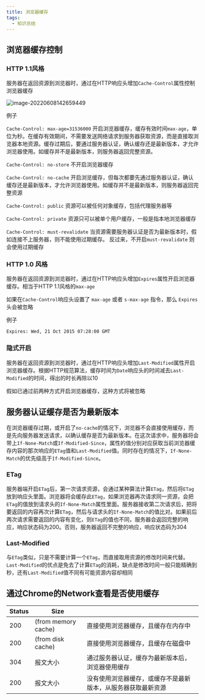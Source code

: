 ```yaml
---
title: 浏览器缓存
tags: 
  - 知识总结
---
```


## 浏览器缓存控制

### HTTP 1.1风格

服务器在返回资源到浏览器时，通过在HTTP响应头增加`Cache-Control`属性控制浏览器缓存

<!--more-->

![image-20220608142659449](https://oliver-blog.oss-cn-shenzhen.aliyuncs.com/202206081427402.png)

例子

`Cache-Control: max-age=31536000` 开启浏览器缓存，缓存有效时间`max-age`，单位为秒。在缓存有效期间，不需要发送网络请求到服务器获取资源，而是直接取浏览器本地资源。缓存过期后，要通过服务器认证，确认缓存还是最新版本，才允许浏览器使用。如缓存并不是最新版本，则服务器返回完整资源。

`Cache-Control: no-store` 不开启浏览器缓存

`Cache-Control: no-cache` 开启浏览缓存，但每次都要先通过服务器认证，确认缓存还是最新版本，才允许浏览器使用。如缓存并不是最新版本，则服务器返回完整资源

`Cache-Control: public` 资源可以被任何对象缓存，包括代理服务器等

`Cache-Control: private` 资源只可以被单个用户缓存，一般是指本地浏览器缓存

`Cache-Control: must-revalidate` 当资源需要服务器认证是否为最新版本时，假如连接不上服务器，则不能使用过期缓存。 反过来，不开启`must-revalidate` 则会使用过期缓存

### HTTP 1.0 风格

服务器在返回资源到浏览器时，通过在HTTP响应头增加`Expires`属性开启浏览器缓存。相当于HTTP 1.1风格的`max-age`

如果在`Cache-Control`响应头设置了 `max-age` 或者 `s-max-age` 指令，那么 `Expires` 头会被忽略

例子

`Expires: Wed, 21 Oct 2015 07:28:00 GMT`

### 隐式开启

服务器在返回资源到浏览器时，通过在HTTP响应头增加`Last-Modified`属性开启浏览器缓存。根据HTTP规范算法，缓存时间为`Date`响应头的时间减去`Last-Modified`的时间，得出的时长再除以10

假如已通过前两种方式开启浏览器缓存，这种方式将被忽略



## 服务器认证缓存是否为最新版本

在浏览器缓存过期，或开启了`no-cache`的情况下，浏览器不会直接使用缓存，而是先向服务器发送请求，以确认缓存是否为最新版本。在这次请求中，服务器将会带上`If-None-Match`或`If-Modified-Since`，属性的值分别对应获取当前浏览器缓存内容的那次响应的`ETag`值和`Last-Modified`值。同时存在的情况下，`If-None-Match`的优先级高于`If-Modified-Since`。

### ETag

服务器端开启`ETag`后，第一次请求资源，会通过某种算法计算`ETag`，然后将`ETag`放到响应头里面。浏览器将会缓存此`ETag`，如果浏览器再次请求同一资源，会把`ETag`的值放到请求头的`If-None-Match`属性里面。服务器接收第二次请求后，把将要返回的内容再次计算`ETag`，然后与请求头的`If-None-Match`的值比对。如果前后两次请求需要返回的内容有变化，则`ETag`的值也不同，服务器会返回完整的响应，响应状态码为200。否则，服务器返回不完整的响应，响应状态码为304

### Last-Modified

与`ETag`类似，只是不需要计算一个`ETag`，而直接取用资源的修改时间来代替。`Last-Modified`的优点是免去了计算`ETag`的消耗，缺点是修改时间一般只能精确到秒，还有`Last-Modified`值不同有可能资源内容却相同



## 通过Chrome的Network查看是否使用缓存

| Status | Size                |                                                              |
| ------ | ------------------- | ------------------------------------------------------------ |
| 200    | (from memory cache) | 直接使用浏览器缓存，且缓存在内存中                           |
| 200    | (from disk cache)   | 直接使用浏览器缓存，且缓存在磁盘中                           |
| 304    | 报文大小            | 通过服务器认证，缓存为最新版本后，浏览器使用缓存             |
| 200    | 报文大小            | 没有使用浏览器缓存，或缓存不是最新版本，从服务器获取最新资源 |

